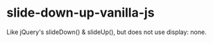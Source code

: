 # slide-down-up-vanilla-js
Like jQuery's slideDown() &amp; slideUp(), but does not use display: none.
